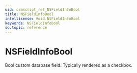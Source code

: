 ```yaml
---
uid: crmscript_ref_NSFieldInfoBool
title: NSFieldInfoBool
intellisense: Void.NSFieldInfoBool
keywords: NSFieldInfoBool
so.topic: reference
---
```


# NSFieldInfoBool

Bool custom database field. Typically rendered as a checkbox.
